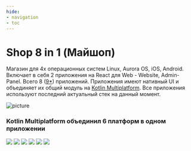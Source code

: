```yaml
---
hide:
- navigation
- toc
---
```


Shop 8 in 1 (Майшоп)
===

Магазин для 4x операционных систем Linux, Aurora OS, iOS, Android. 
Включает в себя 2 приложения на React для Web - Website, Admin-Panel.
Всего 8 ([9*](pc/client/about/)) приложений. 
Приложения имеют нативный UI и объединяет их общий модуль на [Kotlin Multiplatform](https://kotlinlang.org/docs/multiplatform.html).
Все приложения используют последний актуальный стек на данный момент.

![picture](images/all-preview.png)

### Kotlin Multiplatform объединил 6 платформ в одном приложении

<p class="icons-main" style="margin-bottom: 50px;">
    <img src="images/ic_react.png">
    <img src="images/ic_android.png">
    <img src="images/ic_apple.png">
    <img src="images/ic_aurora.png">
    <img src="images/ic_pc.png">
    <img src="images/ic_cli.png">
</p>